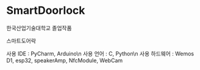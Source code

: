# SmartDoorlock

한국산업기술대학교 졸업작품 

스마트도어락

사용 IDE : PyCharm, Arduino\n
사용 언어 : C, Python\n
사용 하드웨어 : Wemos D1, esp32, speakerAmp, NfcModule, WebCam
